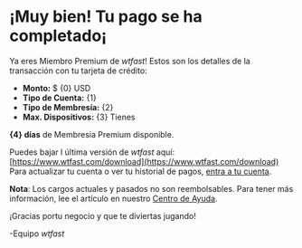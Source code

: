 # ¡Muy bien! Tu pago se ha completado¡

Ya eres Miembro Premium de *wtfast*!
Estos son los detalles de la transacción con tu tarjeta de crédito:

* **Monto:** $ {0} USD
* **Tipo de Cuenta:** {1}
* **Tipo de Membresía:** {2}
* **Max. Dispositivos:** {3} Tienes 

**{4} días** de Membresia Premium disponible.  

Puedes bajar l última versión de *wtfast* aquí: [https://www.wtfast.com/download](https://www.wtfast.com/download)
Para actualizar tu cuenta o ver tu historial de pagos, [entra a tu cuenta](https://secure.wtfast.com/member/Account/Login). 

**Nota**: Los cargos actuales y pasados no son reembolsables. Para tener más información, lee el artículo en nuestro [Centro de Ayuda](https://wtfast.zendesk.com/hc/en-us/articles/210389223-Refund-and-Cancellation-Policy-). 

¡Gracias portu negocio y que te diviertas jugando! 

-Equipo *wtfast*
